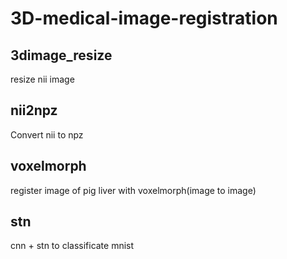 # 3D-medical-image-registration
## 3dimage_resize
resize nii image
## nii2npz 
Convert nii to npz
## voxelmorph
register image of pig liver with voxelmorph(image to image)
## stn
cnn + stn to classificate mnist

